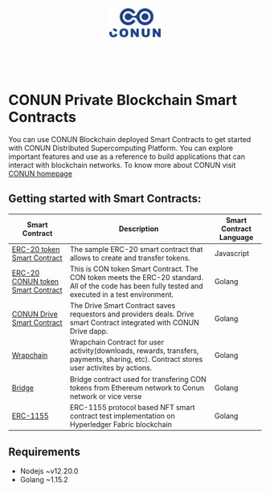 <br/>
<p align="center">
  <img alt="CONUN preview" src="https://raw.githubusercontent.com/CONUN-Global/conun-homepage/fcc7721617445e0fa571ac00bc8463ee3716ada8/src/assets/icons/conun-logo.svg" height="60" />
  <br><br>
</p>

<br/>
<br/>

# CONUN Private Blockchain Smart Contracts
You can use CONUN Blockchain deployed Smart Contracts to get started with CONUN Distributed Supercomputing Platform. You can explore important features and use as a reference to build applications that can interact with blockchain networks. To know more about CONUN visit [CONUN homepage](https://conun.io/)


## Getting started with Smart Contracts:


| **Smart Contract** | **Description** | **Smart Contract Language** |
| -----------|---------------------------|-----------|
|[ERC-20 token Smart Contract](https://github.com/CONUN-Global/conun-blockchain-smartcontract/tree/main/tokenERC20)| The sample ERC-20 smart contract that allows to create and transfer tokens. | Javascript |
| [ERC-20 CONUN token Smart Contract](https://github.com/CONUN-Global/conun-blockchain-smartcontract/tree/main/token_golang) | This is CON token Smart Contract. The CON token meets the ERC-20 standard. All of the code has been fully tested and executed in a test environment. | Golang |
| [CONUN Drive Smart Contract](https://github.com/CONUN-Global/conun-blockchain-smartcontract/tree/main/drive) | The Drive Smart Contract saves requestors and providers deals. Drive smart Contract integrated with CONUN Drive dapp. | Golang |
| [Wrapchain](https://github.com/CONUN-Global/conun-blockchain-smartcontract/tree/main/wrapchain) | Wrapchain Contract for user activity(downloads, rewards, transfers, payments, sharing, etc). Contract stores user activites by actions. | Golang |
| [Bridge](https://github.com/CONUN-Global/conun-blockchain-smartcontract/tree/main/bridge) | Bridge contract used for transfering CON tokens from Ethereum network to Conun network or vice verse | Golang |
| [ERC-1155](https://github.com/CONUN-Global/conun-blockchain-smartcontract/tree/main/token-erc-1155) | ERC-1155 protocol based NFT smart contract test implementation on Hyperledger Fabric blockchain | Golang |
## Requirements 

* Nodejs ~v12.20.0
* Golang ~1.15.2 








